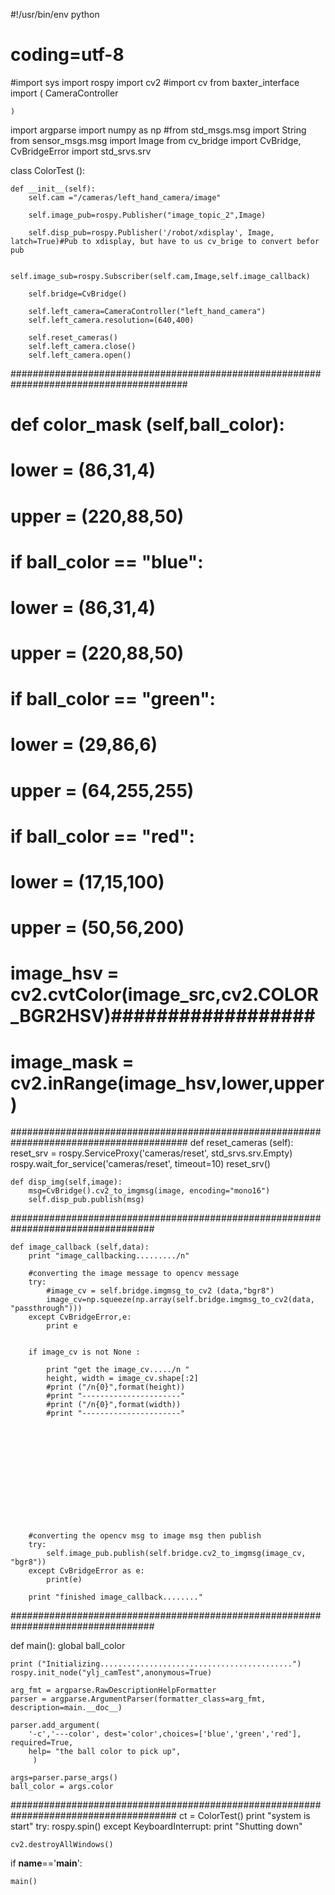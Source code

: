 #!/usr/bin/env python
# coding=utf-8


#import sys
import rospy
import cv2
#import cv
from baxter_interface import (
     CameraController


    )

import argparse
import numpy as np
#from std_msgs.msg import String
from sensor_msgs.msg import Image
from cv_bridge import CvBridge, CvBridgeError
import std_srvs.srv


class ColorTest ():

    def __init__(self):
        self.cam ="/cameras/left_hand_camera/image"

        self.image_pub=rospy.Publisher("image_topic_2",Image)

        self.disp_pub=rospy.Publisher('/robot/xdisplay', Image, latch=True)#Pub to xdisplay, but have to us cv_brige to convert befor pub

        self.image_sub=rospy.Subscriber(self.cam,Image,self.image_callback)
        
        self.bridge=CvBridge()

        self.left_camera=CameraController("left_hand_camera")
        self.left_camera.resolution=(640,400)

        self.reset_cameras()
        self.left_camera.close()
        self.left_camera.open()

        

########################################################################################
#    def color_mask (self,ball_color):
#        lower = (86,31,4)
#        upper = (220,88,50)
 #       if ball_color == "blue":
 #           lower = (86,31,4)
 #           upper = (220,88,50)
#
 #       if ball_color == "green":
#            lower = (29,86,6)
 #           upper = (64,255,255)
#
 #       if ball_color == "red":
 #           lower = (17,15,100)
#            upper = (50,56,200)

  #      image_hsv = cv2.cvtColor(image_src,cv2.COLOR_BGR2HSV)##################
  #      image_mask = cv2.inRange(image_hsv,lower,upper)

########################################################################################
    def reset_cameras (self):
        reset_srv = rospy.ServiceProxy('cameras/reset', std_srvs.srv.Empty)
        rospy.wait_for_service('cameras/reset', timeout=10)
        reset_srv()


    def disp_img(self,image):
        msg=CvBridge().cv2_to_imgmsg(image, encoding="mono16")
        self.disp_pub.publish(msg)
##################################################################################

    def image_callback (self,data):
        print "image_callbacking........./n"

        #converting the image message to opencv message
        try:
            #image_cv = self.bridge.imgmsg_to_cv2 (data,"bgr8")
            image_cv=np.squeeze(np.array(self.bridge.imgmsg_to_cv2(data, "passthrough")))
        except CvBridgeError,e:
            print e

        
        if image_cv is not None :

            print "get the image_cv...../n "
            height, width = image_cv.shape[:2]
            #print ("/n{0}",format(height))
            #print "----------------------"
            #print ("/n{0}",format(width))
            #print "----------------------"













        #converting the opencv msg to image msg then publish
        try:
            self.image_pub.publish(self.bridge.cv2_to_imgmsg(image_cv, "bgr8"))
        except CvBridgeError as e:
            print(e)

        print "finished image_callback........"

##################################################################################

def main():
    global ball_color
    
    
    print ("Initializing...........................................")
    rospy.init_node("ylj_camTest",anonymous=True)

    arg_fmt = argparse.RawDescriptionHelpFormatter
    parser = argparse.ArgumentParser(formatter_class=arg_fmt, description=main.__doc__)

    parser.add_argument(
        '-c','---color', dest='color',choices=['blue','green','red'], required=True,
        help= "the ball color to pick up", 
         )

    args=parser.parse_args()
    ball_color = args.color
######################################################################################
    ct = ColorTest()
    print "system is start"
    try:
        rospy.spin()
    except KeyboardInterrupt:
        print "Shutting down"


    cv2.destroyAllWindows()

if __name__=='__main__':

    main()
